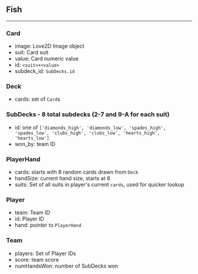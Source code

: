 ## Fish

---

### Card

- image: Love2D Image object
- suit: Card suit
- value: Card numeric value
- id: `<suit>+<value>`
- subdeck_id: `SubDecks.id`

### Deck

- cards: set of `Card`s

### SubDecks - 8 total subdecks (2-7 and 9-A for each suit)

- id: one of `['diamonds_high', 'diamonds_low', 'spades_high', 'spades_low', 'clubs_high', 'clubs_low', 'hearts_high', 'hearts_low']`
- won_by: team ID

### PlayerHand

- cards: starts with 8 random cards drawn from `Deck`
- handSize: current hand size, starts at 8
- suits: Set of all suits in player's current `cards`, used for quicker lookup

### Player

- team: Team ID
- id: Player ID
- hand: pointer to `PlayerHand`

### Team

- players: Set of Player IDs
- score: team score
- numHandsWon: number of SubDecks won

